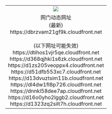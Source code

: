 ﻿<table>
  <tr></tr>
  <tr><td colspan=2 align=center><img src="https://dbrzvam21gf9k.cloudfront.net/Up/oGate.jpg" /></td></tr>
  <tr><td colspan=2 align=center>网门动态网址<br/>(最新)
<br>https://dbrzvam21gf9k.cloudfront.net
<br/><br/>(以下网址可能失效)
<br>https://dtihos1vjr5qe.cloudfront.net
<br>https://d368qjhki1s6zk.cloudfront.net
<br>https://d1zs205veoppx4.cloudfront.net
<br>https://d51dfb553xc7.cloudfront.net
<br>https://d13dvuztsim11b.cloudfront.net
<br>https://dl4dw1fl8p726.cloudfront.net
<br>https://dnnkl58dee7ap.cloudfront.net
<br>https://d16o0yho2lggb2.cloudfront.net
<br>https://d1323zq2silt7h.cloudfront.net
    </td>
  </tr>
</table>
